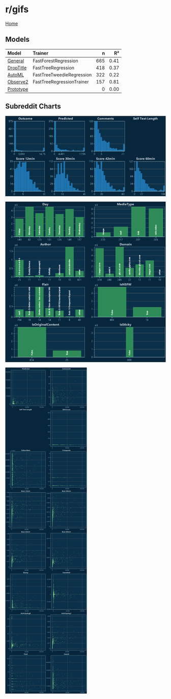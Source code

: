 # r/gifs

[Home](../index.md)

## Models

|Model|Trainer|n|R²|
|:---|:---|---:|---:|
|[General](models/guess_gifs_General.md)|FastForestRegression|665|0.41|
|[DropTitle](models/guess_gifs_DropTitle.md)|FastTreeRegression|418|0.37|
|[AutoML](models/guess_gifs_AutoML.md)|FastTreeTweedieRegression|322|0.22|
|[Observe2](models/guess_gifs_Observe2.md)|FastTreeRegressionTrainer|157|0.81|
|[Prototype](models/guess_gifs_Prototype.md)||0|0.00|

## Subreddit Charts

![r/gifs Distributions](../images/guess_gifs_Distributions.png "r/gifs Distributions")

![r/gifs Categorical](../images/guess_gifs_Catagorical.png "r/gifs Categorical")

![r/gifs Correlation](../images/guess_gifs_Correlations.png "r/gifs Correlation")

